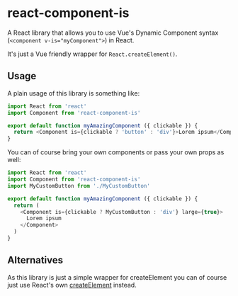 # react-component-is

A React library that allows you to use Vue's Dynamic Component syntax (`<component v-is="myComponent">`) in React.

It's just a Vue friendly wrapper for `React.createElement()`.

## Usage

A plain usage of this library is something like:

```js
import React from 'react'
import Component from 'react-component-is'

export default function myAmazingComponent ({ clickable }) {
  return <Component is={clickable ? 'button' : 'div'}>Lorem ipsum</Component>
}
```

You can of course bring your own components or pass your own props as well:

```js
import React from 'react'
import Component from 'react-component-is'
import MyCustomButton from './MyCustomButton'

export default function myAmazingComponent ({ clickable }) {
  return (
    <Component is={clickable ? MyCustomButton : 'div'} large={true}>
      Lorem ipsum
    </Component>
  )
}
```

## Alternatives

As this library is just a simple wrapper for createElement you can of course just use React's
own [createElement](https://reactjs.org/docs/react-api.html#createelement) instead.
